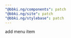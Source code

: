 ```yaml
---
"@bbki.ng/components": patch
"@bbki.ng/site": patch
"@bbki.ng/stylebase": patch
---
```


add menu item
